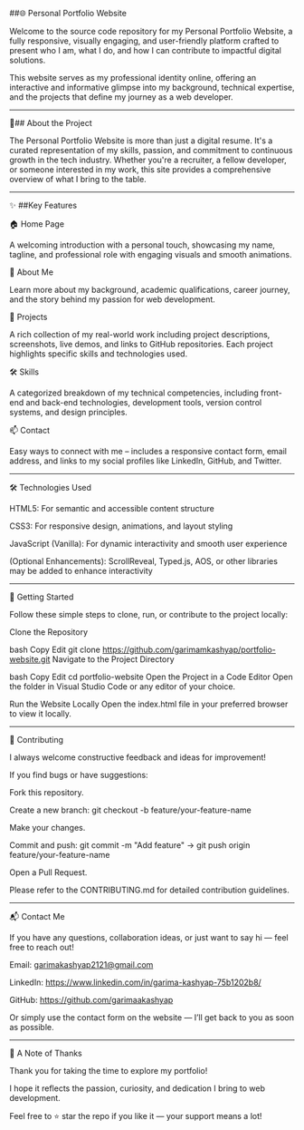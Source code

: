 ##🌐 Personal Portfolio Website



Welcome to the source code repository for my Personal Portfolio Website, a fully responsive, visually engaging, and user-friendly platform crafted to present who I am, what I do, and how I can contribute to impactful digital solutions.

This website serves as my professional identity online, offering an interactive and informative glimpse into my background, technical expertise, and the projects that define my journey as a web developer.

-------------------------------------------------------------------------------------------------------------------------------------------------------------------

📌## About the Project


The Personal Portfolio Website is more than just a digital resume. It's a curated representation of my skills, passion, and commitment to continuous growth in the tech industry. Whether you're a recruiter, a fellow developer, or someone interested in my work, this site provides a comprehensive overview of what I bring to the table.

-------------------------------------------------------------------------------------------------------------------------------------------------------------------

✨ ##Key Features


🏠 Home Page


A welcoming introduction with a personal touch, showcasing my name, tagline, and professional role with engaging visuals and smooth animations.

👤 About Me


Learn more about my background, academic qualifications, career journey, and the story behind my passion for web development.

💼 Projects


A rich collection of my real-world work including project descriptions, screenshots, live demos, and links to GitHub repositories. Each project highlights specific skills and technologies used.

🛠️ Skills


A categorized breakdown of my technical competencies, including front-end and back-end technologies, development tools, version control systems, and design principles.

📫 Contact


Easy ways to connect with me – includes a responsive contact form, email address, and links to my social profiles like LinkedIn, GitHub, and Twitter.

------------------------------------------------------------------------------------------------------------------------------------------------------------------

🛠️ Technologies Used


HTML5: For semantic and accessible content structure



CSS3: For responsive design, animations, and layout styling



JavaScript (Vanilla): For dynamic interactivity and smooth user experience



(Optional Enhancements): ScrollReveal, Typed.js, AOS, or other libraries may be added to enhance interactivity


------------------------------------------------------------------------------------------------------------------------------------------------------------------



🚀 Getting Started


Follow these simple steps to clone, run, or contribute to the project locally:

Clone the Repository

bash
Copy
Edit
git clone https://github.com/garimamkashyap/portfolio-website.git
Navigate to the Project Directory

bash
Copy
Edit
cd portfolio-website
Open the Project in a Code Editor
Open the folder in Visual Studio Code or any editor of your choice.

Run the Website Locally
Open the index.html file in your preferred browser to view it locally.

------------------------------------------------------------------------------------------------------------------------------------------------------------------

🤝 Contributing


I always welcome constructive feedback and ideas for improvement! 

If you find bugs or have suggestions:



Fork this repository.

Create a new branch: git checkout -b feature/your-feature-name



Make your changes.



Commit and push: git commit -m "Add feature" → git push origin feature/your-feature-name



Open a Pull Request.



Please refer to the CONTRIBUTING.md for detailed contribution guidelines.


------------------------------------------------------------------------------------------------------------------------------------------------------------------

📬 Contact Me


If you have any questions, collaboration ideas, or just want to say hi — feel free to reach out!

Email: garimakashyap2121@gmail.com

LinkedIn: https://www.linkedin.com/in/garima-kashyap-75b1202b8/

GitHub: https://github.com/garimaakashyap



Or simply use the contact form on the website — I’ll get back to you as soon as possible.


------------------------------------------------------------------------------------------------------------------------------------------------------------------

🙏 A Note of Thanks


Thank you for taking the time to explore my portfolio!

I hope it reflects the passion, curiosity, and dedication I bring to web development.

Feel free to ⭐ star the repo if you like it — your support means a lot!


